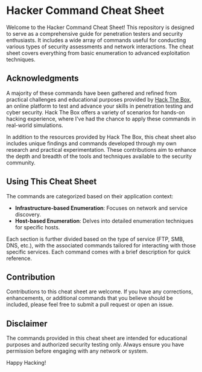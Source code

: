 # Hacker Command Cheat Sheet

Welcome to the Hacker Command Cheat Sheet! This repository is designed to serve as a comprehensive guide for penetration testers and security enthusiasts. It includes a wide array of commands useful for conducting various types of security assessments and network interactions. The cheat sheet covers everything from basic enumeration to advanced exploitation techniques.

## Acknowledgments

A majority of these commands have been gathered and refined from practical challenges and educational purposes provided by [Hack The Box](https://www.hackthebox.eu/), an online platform to test and advance your skills in penetration testing and cyber security. Hack The Box offers a variety of scenarios for hands-on hacking experience, where I've had the chance to apply these commands in real-world simulations.

In addition to the resources provided by Hack The Box, this cheat sheet also includes unique findings and commands developed through my own research and practical experimentation. These contributions aim to enhance the depth and breadth of the tools and techniques available to the security community.

## Using This Cheat Sheet

The commands are categorized based on their application context:

- **Infrastructure-based Enumeration**: Focuses on network and service discovery.
- **Host-based Enumeration**: Delves into detailed enumeration techniques for specific hosts.

Each section is further divided based on the type of service (FTP, SMB, DNS, etc.), with the associated commands tailored for interacting with those specific services. Each command comes with a brief description for quick reference.

## Contribution

Contributions to this cheat sheet are welcome. If you have any corrections, enhancements, or additional commands that you believe should be included, please feel free to submit a pull request or open an issue.

## Disclaimer

The commands provided in this cheat sheet are intended for educational purposes and authorized security testing only. Always ensure you have permission before engaging with any network or system.

Happy Hacking!
